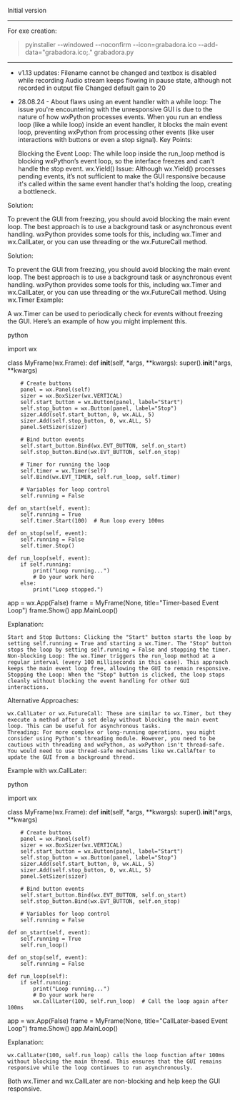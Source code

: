 Initial version

---------------------------
For exe creation:
> pyinstaller --windowed --noconfirm --icon=grabadora.ico --add-data="grabadora.ico;." grabadora.py
-----------------------------------------------------------------

- v1.13 updates:
  Filename cannot be changed and textbox is disabled while recording
  Audio stream keeps flowing in pause state, although not recorded in output file
  Changed default gain to 20 
  
- 28.08.24 - About flaws using an event handler with a while loop:
The issue you're encountering with the unresponsive GUI is due to the nature of how wxPython processes events. When you run an endless loop (like a while loop) inside an event handler, it blocks the main event loop, preventing wxPython from processing other events (like user interactions with buttons or even a stop signal).
Key Points:

    Blocking the Event Loop: The while loop inside the run_loop method is blocking wxPython’s event loop, so the interface freezes and can't handle the stop event.
    wx.Yield() Issue: Although wx.Yield() processes pending events, it’s not sufficient to make the GUI responsive because it's called within the same event handler that's holding the loop, creating a bottleneck.

Solution:

To prevent the GUI from freezing, you should avoid blocking the main event loop. The best approach is to use a background task or asynchronous event handling. wxPython provides some tools for this, including wx.Timer and wx.CallLater, or you can use threading or the wx.FutureCall method.


Solution:

To prevent the GUI from freezing, you should avoid blocking the main event loop. The best approach is to use a background task or asynchronous event handling. wxPython provides some tools for this, including wx.Timer and wx.CallLater, or you can use threading or the wx.FutureCall method.
Using wx.Timer Example:

A wx.Timer can be used to periodically check for events without freezing the GUI. Here’s an example of how you might implement this.

python

import wx

class MyFrame(wx.Frame):
    def __init__(self, *args, **kwargs):
        super().__init__(*args, **kwargs)

        # Create buttons
        panel = wx.Panel(self)
        sizer = wx.BoxSizer(wx.VERTICAL)
        self.start_button = wx.Button(panel, label="Start")
        self.stop_button = wx.Button(panel, label="Stop")
        sizer.Add(self.start_button, 0, wx.ALL, 5)
        sizer.Add(self.stop_button, 0, wx.ALL, 5)
        panel.SetSizer(sizer)

        # Bind button events
        self.start_button.Bind(wx.EVT_BUTTON, self.on_start)
        self.stop_button.Bind(wx.EVT_BUTTON, self.on_stop)

        # Timer for running the loop
        self.timer = wx.Timer(self)
        self.Bind(wx.EVT_TIMER, self.run_loop, self.timer)

        # Variables for loop control
        self.running = False

    def on_start(self, event):
        self.running = True
        self.timer.Start(100)  # Run loop every 100ms

    def on_stop(self, event):
        self.running = False
        self.timer.Stop()

    def run_loop(self, event):
        if self.running:
            print("Loop running...")
            # Do your work here
        else:
            print("Loop stopped.")

app = wx.App(False)
frame = MyFrame(None, title="Timer-based Event Loop")
frame.Show()
app.MainLoop()

Explanation:

    Start and Stop Buttons: Clicking the "Start" button starts the loop by setting self.running = True and starting a wx.Timer. The "Stop" button stops the loop by setting self.running = False and stopping the timer.
    Non-blocking Loop: The wx.Timer triggers the run_loop method at a regular interval (every 100 milliseconds in this case). This approach keeps the main event loop free, allowing the GUI to remain responsive.
    Stopping the Loop: When the "Stop" button is clicked, the loop stops cleanly without blocking the event handling for other GUI interactions.

Alternative Approaches:

    wx.CallLater or wx.FutureCall: These are similar to wx.Timer, but they execute a method after a set delay without blocking the main event loop. This can be useful for asynchronous tasks.
    Threading: For more complex or long-running operations, you might consider using Python’s threading module. However, you need to be cautious with threading and wxPython, as wxPython isn't thread-safe. You would need to use thread-safe mechanisms like wx.CallAfter to update the GUI from a background thread.

Example with wx.CallLater:

python

import wx

class MyFrame(wx.Frame):
    def __init__(self, *args, **kwargs):
        super().__init__(*args, **kwargs)

        # Create buttons
        panel = wx.Panel(self)
        sizer = wx.BoxSizer(wx.VERTICAL)
        self.start_button = wx.Button(panel, label="Start")
        self.stop_button = wx.Button(panel, label="Stop")
        sizer.Add(self.start_button, 0, wx.ALL, 5)
        sizer.Add(self.stop_button, 0, wx.ALL, 5)
        panel.SetSizer(sizer)

        # Bind button events
        self.start_button.Bind(wx.EVT_BUTTON, self.on_start)
        self.stop_button.Bind(wx.EVT_BUTTON, self.on_stop)

        # Variables for loop control
        self.running = False

    def on_start(self, event):
        self.running = True
        self.run_loop()

    def on_stop(self, event):
        self.running = False

    def run_loop(self):
        if self.running:
            print("Loop running...")
            # Do your work here
            wx.CallLater(100, self.run_loop)  # Call the loop again after 100ms

app = wx.App(False)
frame = MyFrame(None, title="CallLater-based Event Loop")
frame.Show()
app.MainLoop()

Explanation:

    wx.CallLater(100, self.run_loop) calls the loop function after 100ms without blocking the main thread. This ensures that the GUI remains responsive while the loop continues to run asynchronously.

Both wx.Timer and wx.CallLater are non-blocking and help keep the GUI responsive.

